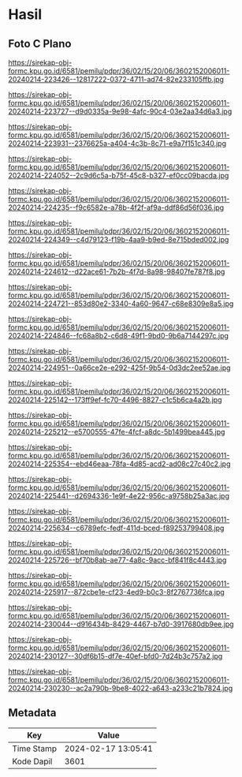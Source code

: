 # Hasil

## Foto C Plano

https://sirekap-obj-formc.kpu.go.id/6581/pemilu/pdpr/36/02/15/20/06/3602152006011-20240214-223426--12817222-0372-4711-ad74-82e233105ffb.jpg

https://sirekap-obj-formc.kpu.go.id/6581/pemilu/pdpr/36/02/15/20/06/3602152006011-20240214-223727--d9d0335a-9e98-4afc-90c4-03e2aa34d6a3.jpg

https://sirekap-obj-formc.kpu.go.id/6581/pemilu/pdpr/36/02/15/20/06/3602152006011-20240214-223931--2376625a-a404-4c3b-8c71-e9a7f151c340.jpg

https://sirekap-obj-formc.kpu.go.id/6581/pemilu/pdpr/36/02/15/20/06/3602152006011-20240214-224052--2c9d6c5a-b75f-45c8-b327-ef0cc09bacda.jpg

https://sirekap-obj-formc.kpu.go.id/6581/pemilu/pdpr/36/02/15/20/06/3602152006011-20240214-224235--f9c6582e-a78b-4f2f-af9a-ddf86d56f036.jpg

https://sirekap-obj-formc.kpu.go.id/6581/pemilu/pdpr/36/02/15/20/06/3602152006011-20240214-224349--c4d79123-f19b-4aa9-b9ed-8e715bded002.jpg

https://sirekap-obj-formc.kpu.go.id/6581/pemilu/pdpr/36/02/15/20/06/3602152006011-20240214-224612--d22ace61-7b2b-4f7d-8a98-98407fe787f8.jpg

https://sirekap-obj-formc.kpu.go.id/6581/pemilu/pdpr/36/02/15/20/06/3602152006011-20240214-224721--853d80e2-3340-4a60-9647-c68e8309e8a5.jpg

https://sirekap-obj-formc.kpu.go.id/6581/pemilu/pdpr/36/02/15/20/06/3602152006011-20240214-224846--fc68a8b2-c6d8-49f1-9bd0-9b6a7144297c.jpg

https://sirekap-obj-formc.kpu.go.id/6581/pemilu/pdpr/36/02/15/20/06/3602152006011-20240214-224951--0a66ce2e-e292-425f-9b54-0d3dc2ee52ae.jpg

https://sirekap-obj-formc.kpu.go.id/6581/pemilu/pdpr/36/02/15/20/06/3602152006011-20240214-225142--173ff9ef-fc70-4496-8827-c1c5b6ca4a2b.jpg

https://sirekap-obj-formc.kpu.go.id/6581/pemilu/pdpr/36/02/15/20/06/3602152006011-20240214-225212--e5700555-47fe-4fcf-a8dc-5b1499bea445.jpg

https://sirekap-obj-formc.kpu.go.id/6581/pemilu/pdpr/36/02/15/20/06/3602152006011-20240214-225354--ebd46eaa-78fa-4d85-acd2-ad08c27c40c2.jpg

https://sirekap-obj-formc.kpu.go.id/6581/pemilu/pdpr/36/02/15/20/06/3602152006011-20240214-225441--d2694336-1e9f-4e22-956c-a9758b25a3ac.jpg

https://sirekap-obj-formc.kpu.go.id/6581/pemilu/pdpr/36/02/15/20/06/3602152006011-20240214-225634--c6789efc-fedf-411d-bced-f89253799408.jpg

https://sirekap-obj-formc.kpu.go.id/6581/pemilu/pdpr/36/02/15/20/06/3602152006011-20240214-225726--bf70b8ab-ae77-4a8c-9acc-bf841f8c4443.jpg

https://sirekap-obj-formc.kpu.go.id/6581/pemilu/pdpr/36/02/15/20/06/3602152006011-20240214-225917--872cbe1e-cf23-4ed9-b0c3-8f2767736fca.jpg

https://sirekap-obj-formc.kpu.go.id/6581/pemilu/pdpr/36/02/15/20/06/3602152006011-20240214-230044--d916434b-8429-4467-b7d0-3917680db9ee.jpg

https://sirekap-obj-formc.kpu.go.id/6581/pemilu/pdpr/36/02/15/20/06/3602152006011-20240214-230127--30df6b15-df7e-40ef-bfd0-7d24b3c757a2.jpg

https://sirekap-obj-formc.kpu.go.id/6581/pemilu/pdpr/36/02/15/20/06/3602152006011-20240214-230230--ac2a790b-9be8-4022-a643-a233c21b7824.jpg


## Metadata

| Key        | Value               |
| ---------- | ------------------- |
| Time Stamp | 2024-02-17 13:05:41 |
| Kode Dapil | 3601                |



